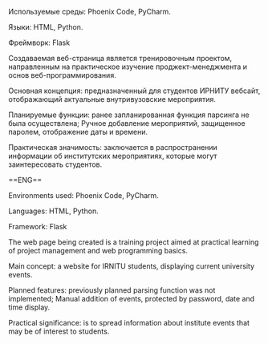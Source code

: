 Используемые среды: Phoenix Code, PyCharm.

Языки: HTML, Python.

Фреймворк: Flask

Создаваемая веб-страница является тренировочным проектом, направленным на практическое изучение проджект-менеджмента и основ веб-программирования.

Основная концепция: предназначенный для студентов ИРНИТУ вебсайт, отображающий актуальные внутривузовские мероприятия.

Планируемые функции: ранее запланированная функция парсинга не была осуществлена; Ручное добавление мероприятий, защищенное паролем, отображение даты и времени.

Практическая значимость: заключается в распространении информации об институтских мероприятиях, которые могут заинтересовать студентов.

  ==ENG==

Environments used: Phoenix Code, PyCharm.

Languages: HTML, Python.

Framework: Flask

The web page being created is a training project aimed at practical learning of project management and web programming basics.

Main concept: a website for IRNITU students, displaying current university events.

Planned features: previously planned parsing function was not implemented; Manual addition of events, protected by password, date and time display.

Practical significance: is to spread information about institute events that may be of interest to students.

